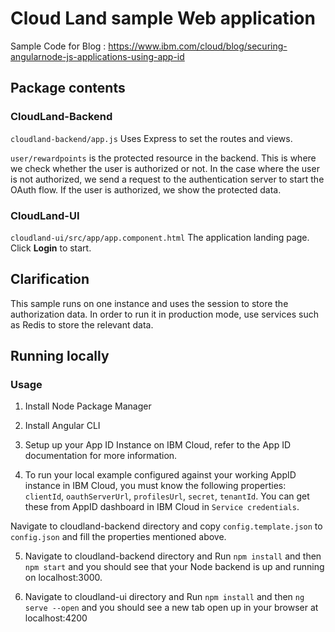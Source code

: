 
# Cloud Land sample Web application
Sample Code for Blog : https://www.ibm.com/cloud/blog/securing-angularnode-js-applications-using-app-id

## Package contents

### CloudLand-Backend
`cloudland-backend/app.js`  Uses Express to set the routes and views.

`user/rewardpoints`  is the protected resource in the backend. This is where
we check whether the user is authorized or not. In the case where the user is not authorized, we send a request to the
authentication server to start the OAuth flow. If the user is authorized, we show the protected data.

### CloudLand-UI

`cloudland-ui/src/app/app.component.html`  The application landing page. Click **Login** to start.

## Clarification
This sample runs on one instance and uses the session to store the authorization data.
In order to run it in production mode, use services such as Redis to store the relevant data.

## Running locally

### Usage

1. Install Node Package Manager

2. Install Angular CLI

3. Setup up your App ID Instance on IBM Cloud, refer to the App ID documentation for more information.

4. To run your local example configured against your working AppID instance in IBM Cloud, you must know the following properties: `clientId`, `oauthServerUrl`, `profilesUrl`, `secret`, `tenantId`.
You can get these from AppID dashboard in IBM Cloud in `Service credentials`.

Navigate to cloudland-backend directory and copy `config.template.json` to `config.json` and fill the properties mentioned above.

5. Navigate to cloudland-backend directory and Run `npm install` and then `npm start` and you should see that your Node backend is up and running on localhost:3000.

6. Navigate to cloudland-ui directory and Run `npm install` and then `ng serve --open` and you should see a new tab open up in your browser at localhost:4200
